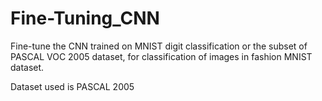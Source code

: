 # Fine-Tuning_CNN
Fine-tune the CNN trained on MNIST digit classification or the subset of PASCAL VOC 2005 dataset, for classification of images in fashion MNIST dataset.

Dataset used is PASCAL 2005 
